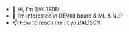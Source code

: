 - 👋 Hi, I’m @AL1S0N
- 👀 I’m interested in DEVkit board & ML & NLP
- 📫 How to reach me : t.you/AL1S0N

<!---
AL1S0N/AL1S0N is a ✨ special ✨ repository because its `README.md` (this file) appears on your GitHub profile.
You can click the Preview link to take a look at your changes.
--->
